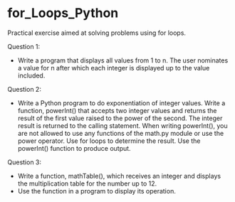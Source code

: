 # for_Loops_Python

Practical exercise aimed at solving problems using for loops.

Question 1:
-   Write a program that displays all values from 1 to n. The user nominates a
    value for n after which each integer is displayed up to the value included.

Question 2:
-   Write a Python program to do exponentiation of integer values. Write a
    function, powerInt() that accepts two integer values and returns the result
    of the first value raised to the power of the second. The integer result is
    returned to the calling statement. When writing powerInt(), you are not
    allowed to use any functions of the math.py module or use the power
    operator. Use for loops to determine the result. Use the powerInt()
    function to produce output.

Question 3:
-   Write a function, mathTable(), which receives an integer and displays the
    multiplication table for the number up to 12.
-   Use the function in a program to display its operation.
